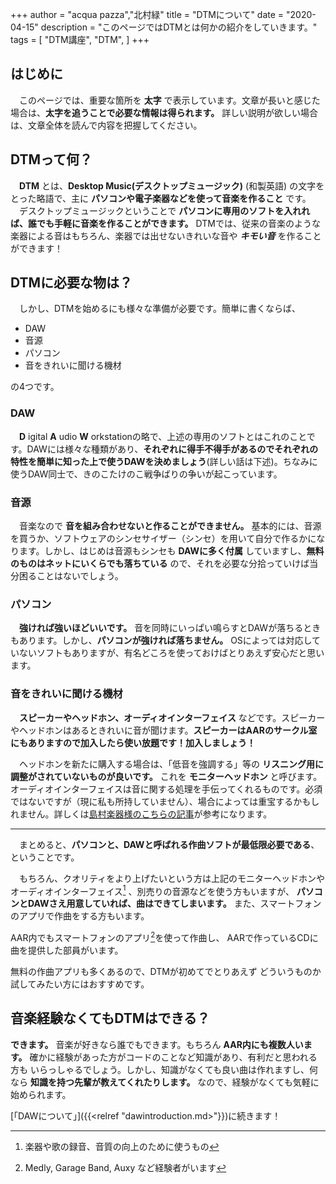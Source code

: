 +++
author = "acqua pazza","北村緑"
title = "DTMについて"
date = "2020-04-15"
description = "このページではDTMとは何かの紹介をしていきます。"
tags = [
    "DTM講座", "DTM",
]
+++

## はじめに
　このページでは、重要な箇所を **太字** で表示しています。文章が長いと感じた場合は、**太字を追うことで必要な情報は得られます。** 詳しい説明が欲しい場合は、文章全体を読んで内容を把握してください。

## DTMって何？

　**DTM** とは、**Desktop Music(デスクトップミュージック)** (和製英語) の文字をとった略語で、主に **パソコンや電子楽器などを使って音楽を作ること** です。  
　デスクトップミュージックということで **パソコンに専用のソフトを入れれば、誰でも手軽に音楽を作ることができます。** DTMでは、従来の音楽のような楽器による音はもちろん、楽器では出せないきれいな音や ***キモい音*** を作ることができます！

## DTMに必要な物は？

　しかし、DTMを始めるにも様々な準備が必要です。簡単に書くならば、

- DAW
- 音源
- パソコン
- 音をきれいに聞ける機材

の4つです。

### DAW

　**D** igital **A** udio **W** orkstationの略で、上述の専用のソフトとはこれのことです。DAWには様々な種類があり、**それぞれに得手不得手があるのでそれぞれの特性を簡単に知った上で使うDAWを決めましょう**(詳しい話は下述)。ちなみに使うDAW同士で、きのこたけのこ戦争ばりの争いが起こっています。

### 音源

　音楽なので **音を組み合わせないと作ることができません。** 基本的には、音源を買うか、ソフトウェアのシンセサイザー（シンセ）を用いて自分で作るかになります。しかし、はじめは音源もシンセも **DAWに多く付属** していますし、**無料のものはネットにいくらでも落ちている** ので、それを必要な分拾っていけば当分困ることはないでしょう。

### パソコン

　**強ければ強いほどいいです。** 音を同時にいっぱい鳴らすとDAWが落ちるときもあります。しかし、**パソコンが強ければ落ちません。** OSによっては対応していないソフトもありますが、有名どころを使っておけばとりあえず安心だと思います。

### 音をきれいに聞ける機材

　**スピーカーやヘッドホン、オーディオインターフェイス** などです。スピーカーやヘッドホンはあるときれいに音が聞けます。**スピーカーはAARのサークル室にもありますので加入したら使い放題です！加入しましょう！**

　ヘッドホンを新たに購入する場合は、「低音を強調する」等の **リスニング用に調整がされていないものが良いです。** これを **モニターヘッドホン** と呼びます。オーディオインターフェイスは音に関する処理を手伝ってくれるものです。必須ではないですが（現に私も所持していません）、場合によっては重宝するかもしれません。詳しくは[島村楽器様のこちらの記事](https://info.shimamura.co.jp/digital/knowledge/2014/06/21591)が参考になります。
___
　まとめると、**パソコンと、DAWと呼ばれる作曲ソフトが最低限必要である**、ということです。

　もちろん、クオリティをより上げたいという方は上記のモニターヘッドホンや
オーディオインターフェイス[^1] 、別売りの音源などを使う方もいますが、
**パソコンとDAWさえ用意していれば、曲はできてしまいます。** また、スマートフォンのアプリで作曲をする方もいます。

AAR内でもスマートフォンのアプリ[^2]を使って作曲し、
AARで作っているCDに曲を提供した部員がいます。

無料の作曲アプリも多くあるので、DTMが初めてでとりあえず
どういうものか試してみたい方にはおすすめです。

## 音楽経験なくてもDTMはできる？
 **できます。** 音楽が好きなら誰でもできます。もちろん **AAR内にも複数人います。** 確かに経験があった方がコードのことなど知識があり、有利だと思われる方も
いらっしゃるでしょう。しかし、知識がなくても良い曲は作れますし、何なら **知識を持つ先輩が教えてくれたりします。** なので、経験がなくても気軽に始められます。

[「DAWについて」]({{<relref "dawintroduction.md>"}})に続きます！

[^1]: 楽器や歌の録音、音質の向上のために使うもの
[^2]: Medly, Garage Band, Auxy など経験者がいます
